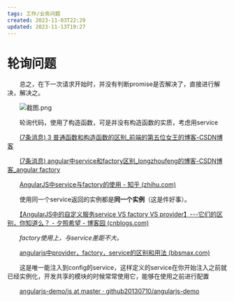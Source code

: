 ```yaml
---
tags: 工作/业务问题
created: 2023-11-03T22:29
updated: 2023-11-13T19:27
---
```

# 轮询问题

　　总之，在下一次请求开始时，并没有判断promise是否解决了，直接进行解决，解决之。

　　![截图.png](image1-20230708221750-64bj0p8.png)

　　轮询代码，使用了构造函数，可是并没有构造函数的实质，考虑用service

　　[(7条消息) 3 普通函数和构造函数的区别_前端的第五位女王的博客-CSDN博客](https://blog.csdn.net/lxcflyingfish/article/details/81544756)

　　[(7条消息) angular中service和factory区别_longzhoufeng的博客-CSDN博客_angular factory](https://blog.csdn.net/longzhoufeng/article/details/78689034)

　　[AngularJS中service与factory的使用 - 知乎 (zhihu.com)](https://zhuanlan.zhihu.com/p/89423498)

　　使用同一个service返回的实例都是**同一个实例**（这是件好事）。

　　[【AngularJS中的自定义服务service VS factory VS provider】---它们的区别，你知道么？ - 夕照希望 - 博客园 (cnblogs.com)](https://www.cnblogs.com/hope666/p/6821922.html)

　　*factory使用上，与service差距不大。*

　　[angularjs中provider，factory，service的区别和用法 (bbsmax.com)](https://www.bbsmax.com/A/mo5k3Nn5wR/)

　　这是唯一能注入到config的service，这样定义的service在你开始注入之前就已经实例化，开发共享的模块的时候常常使用它，能够在使用之前进行配置

　　[angularjs-demo/js at master · github20130710/angularjs-demo](https://github.com/github20130710/angularjs-demo/tree/master/js)
